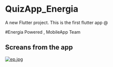 # QuizApp_Energia

A new Flutter project.
This is the first flutter app @

#Energia Powered , MobileApp Team

## Screans from the app



[![ep.jpg](https://i.postimg.cc/RCJXsQ68/ep.jpg)](https://postimg.cc/t7y376zt)
